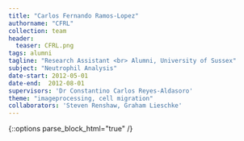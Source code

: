 ```yaml
---
title: "Carlos Fernando Ramos-Lopez"
authorname: "CFRL"
collection: team
header:
  teaser: CFRL.png
tags: alumni
tagline: "Research Assistant <br> Alumni, University of Sussex"
subject: "Neutrophil Analysis"
date-start: 2012-05-01
date-end:  2012-08-01
supervisors: 'Dr Constantino Carlos Reyes-Aldasoro'
theme: "imageprocessing, cell migration"
collaborators: 'Steven Renshaw, Graham Lieschke'
---
```

{::options parse_block_html="true" /}

<p align= "justify">
